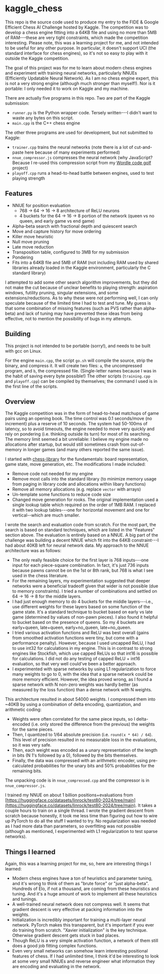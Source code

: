 # kaggle_chess
This repo is the source code used to produce my entry to the FIDE & Google Efficient Chess AI Challenge hosted by Kaggle. The competition was to develop a chess engine fitting into a 64KB file and using no more than 5MB of RAM---these are very tight constraints, which made the competition interesting. Please note, this was a learning project for me, and not intended to be useful for any other purpose. In particular, it doesn't support UCI (the standard interface for chess engines), so it's not so easy to play with it outside the Kaggle competition.

The goal of this project was for me to learn about modern chess engines and experiment with training neural networks, particularly NNUEs (Efficiently Updatable Neural Network). As I am no chess engine expert, this is not a very strong engine (although much stronger than myself!). Nor is it portable: I only needed it to work on Kaggle and my machine.

There are actually five programs in this repo. Two are part of the Kaggle submission:
* `runner.py` is the Python wrapper code. Tersely written---I didn't want to waste any bytes on this script.
* `main.cpp` is the C++ chess engine

The other three programs are used for development, but not submitted to Kaggle:
* `trainer.cpp` trains the neural networks (note there is a lot of cut-and-paste here because of many experiments performed)
* `nnue_compressor.js` compresses the neural network (why JavaScript? Because I re-used this compression script from my [Wordle code golf](https://github.com/lukegustafson/golf-horse-zymic) project)
* `playoff.cpp` runs a head-to-head battle between engines, used to test playing strength

## Features

* NNUE for position evaluation
  * 768 -> 64 -> 16 -> 8 architecture of ReLU neurons
  * 4 buckets for the 64 -> 16 -> 8 portion of the network (queen vs no queen, and early game vs end game)
* Alpha-beta search with fractional depth and quiescent search
* Move and capture history for move ordering
* Killer move heuristic
* Null move pruning
* Late move reduction
* Transposition table, configured to 3MB for my submission
* Pondering
* Fits into a 64KB file and 5MB of RAM (not including RAM used by shared libraries already loaded in the Kaggle environment, particularly the C standard library)

I attempted to add some other search algorithm improvements, but they did not make the cut because of unclear benefits to playing strength: aspiration windows, futility pruning, singular extensions, and some extensions/reductions. As to why these were not performing well, I can only speculate because of the limited time I had to test and tune. My guess is that some combination of missing features (such as PVS rather than alpha-beta) and lack of tuning may have prevented these ideas from being effective, not to mention the possibility of bugs in my attempts.

## Building

This project is not intended to be portable (sorry!), and needs to be built with gcc on Linux. 

For the engine `main.cpp`, the script `go.sh` will compile the source, strip the binary, and compress it. It will create two files: `a`, the uncompressed program, and `b`, the compressed file. (Single-letter names because I was in the habit of saving every byte possible!) The other scripts (`training.cpp` and `playoff.cpp`) can be compiled by themselves; the command I used is in the first line of the scripts.

## Overview

The Kaggle competition was in the form of head-to-head matchups of game pairs using an opening book. The time control was 0.1 seconds/move (no increment) plus a reserve of 10 seconds. The system had 50-100ms of latency, so to avoid timeouts, the engine needed to move very quickly and rely on pondering (i.e. thinking outside its turn) for most of its searching. The memory limit seemed a bit unreliable: I believe my engine made no allocations after startup, but would still sometimes crash from out-of-memory in longer games (and many others reported the same issue). 

I started with [chess-library](https://github.com/Disservin/chess-library) for the fundamentals: board representation, game state, move generation, etc. The modifications I made included:
* Remove code not needed for my engine
* Remove most calls into the standard library (to minimize memory usage from paging in library code and allocations within libary functions)
* Remove all memory allocations (e.g. replace `vector` with arrays)
* Un-template some functions to reduce code size
* Changed move generation for rooks. The original implementation used a single lookup table which required on the order of 1MB RAM. I replaced it with two lookup tables---one for horizontal movement and one for vertical--which are much smaller.

I wrote the search and evaluation code from scratch. For the most part, the search is based on standard techniques, which are listed in the "Features" section above. The evaluation is entirely based on a NNUE. A big part of the challenge was building a decent NNUE which fit into the 64KB constraint---I had about 40KB left for neural network data. My approach to the NNUE architecture was as follows:

* The only really feasible choice for the first layer is 768 inputs---one input for each piece-square combination. In fact, it's just 736 inputs because pawns cannot be on the 1st or 8th rank, but 768 is what I see used in the chess literature.
* For the remaining layers, my experimentation suggested that deeper networks were a beneficial tradeoff given that wider is not possible (due to memory constraints). I tried a number of combinations and settled on 64 -> 16 -> 8 for the middle layers.
* I had just enough memory to do 4 buckets for the middle layers---i.e., use different weights for these layers based on some function of the game state. It's a standard technique to bucket based on early vs late game (determined by values of non-pawn pieces). I also found it helpful to bucket based on the presence of queens. So my 4 buckets are early+queen, late+queen, early+no_queen, late+no_queen.
* I tried various activation functions and ReLU was best overall (gains from smoothed activation functions were tiny, but come with a performance penalty). However, because I used uncapped ReLU, I had to use int32 for calculations in my engine. This is in contrast to strong engines like Stockfish, which use capped ReLUs so that int16 is possible for calculations. I did not do any testing of capped ReLU + int16 evaluation, so that very well could've been a better approach.
* I experimented with sparse networks by using L1 regularization to force many weights to go to 0, with the idea that a sparse network could be more memory efficient. However, the idea proved wrong, as I found a sparse network with N non-zero weights was hardly better (as measured by the loss function) than a dense network with N weights.

This architecture resulted in about 54000 weights. I compressed them into ~40KB by using a combination of delta encoding, quantization, and arithmetic coding:

* Weights were often correlated for the same piece inputs, so I delta-encoded (i.e. only stored the difference from the previous) the weights for the same pieces.
* Then, I quantized to 1/64 absolute precision (i.e. `round(x * 64) / 64`). This level of precision resulted in no measurable loss in the evaluations, so it was very safe.
* Then, each weight was encoded as a unary representation of the length in bits (N 1's followed by a 0), followed by the bits themselves.
* Finally, the data was compressed with an arithmetic encoder, using pre-calculated probabilities for the unary bits and 50% probabilities for the remaining bits.

The unpacking code is in `nnue_compressed.cpp` and the compressor is in `nnue_compressor.js`.

I trained my NNUE on about 1 billion positions+evaluations from [https://huggingface.co/datasets/linrock/test80-2024/tree/main](https://huggingface.co/datasets/linrock/test80-2024/tree/main). It takes a couple hours to train on a single thread. I wrote the gradient descent from scratch because honestly, it took me less time than figuring out how to wire up PyTorch to do all the stuff I wanted to try. No regularization was needed as I had more data than parameters, so overfitting was not possible (although as mentioned, I experimented with L1 regularization to test sparse networks).

## Things I learned

Again, this was a learning project for me, so, here are interesting things I learned:

* Modern chess engines have a ton of heuristics and parameter tuning, and it's wrong to think of them as "brute force" or "just alpha-beta". Hundreds of Elo, if not a thousand, are coming from these heuristics and tuning. And it's a huge amount of work to implement all these heuristics and tunings.
* A well-trained neural network does not compress well. It seems that gradient descent is very effective at packing information into the weights.
* Initialization is incredibly important for training a multi-layer neural network. PyTorch makes this transparent, but it's important if you ever do training from scratch. "Xavier initialization" is the key technique. Otherwise gradient descent gets stuck in bad places.
* Though ReLU is a very simple activation function, a network of them still does a good job fitting complex functions.
* Even very small networks can somehow learn interesting positional features of chess. If I had unlimited time, I think it'd be interesting to look at some very small NNUEs and reverse engineer what information they are encoding and evaluating in the network.
